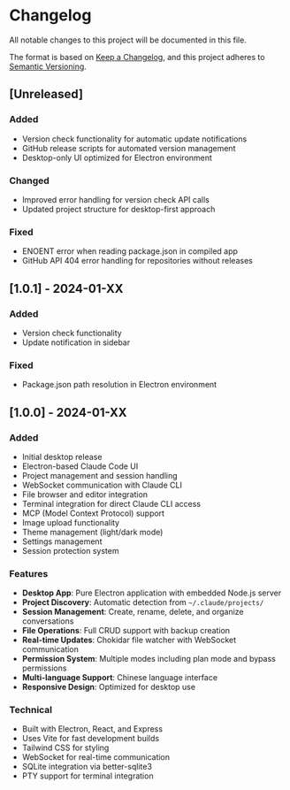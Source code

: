 # Changelog

All notable changes to this project will be documented in this file.

The format is based on [Keep a Changelog](https://keepachangelog.com/en/1.0.0/),
and this project adheres to [Semantic Versioning](https://semver.org/spec/v2.0.0.html).

## [Unreleased]

### Added
- Version check functionality for automatic update notifications
- GitHub release scripts for automated version management
- Desktop-only UI optimized for Electron environment

### Changed
- Improved error handling for version check API calls
- Updated project structure for desktop-first approach

### Fixed
- ENOENT error when reading package.json in compiled app
- GitHub API 404 error handling for repositories without releases

## [1.0.1] - 2024-01-XX

### Added
- Version check functionality
- Update notification in sidebar

### Fixed
- Package.json path resolution in Electron environment

## [1.0.0] - 2024-01-XX

### Added
- Initial desktop release
- Electron-based Claude Code UI
- Project management and session handling
- WebSocket communication with Claude CLI
- File browser and editor integration
- Terminal integration for direct Claude CLI access
- MCP (Model Context Protocol) support
- Image upload functionality
- Theme management (light/dark mode)
- Settings management
- Session protection system

### Features
- **Desktop App**: Pure Electron application with embedded Node.js server
- **Project Discovery**: Automatic detection from `~/.claude/projects/`
- **Session Management**: Create, rename, delete, and organize conversations
- **File Operations**: Full CRUD support with backup creation
- **Real-time Updates**: Chokidar file watcher with WebSocket communication
- **Permission System**: Multiple modes including plan mode and bypass permissions
- **Multi-language Support**: Chinese language interface
- **Responsive Design**: Optimized for desktop use

### Technical
- Built with Electron, React, and Express
- Uses Vite for fast development builds
- Tailwind CSS for styling
- WebSocket for real-time communication
- SQLite integration via better-sqlite3
- PTY support for terminal integration